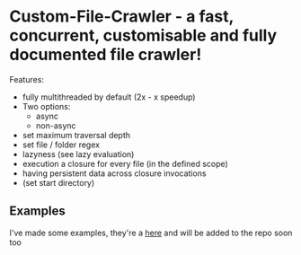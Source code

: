 # Custom-File-Crawler - a fast, concurrent, customisable and fully documented file crawler!
Features:
- fully multithreaded by default (2x - x speedup)
- Two options:
  - async
  - non-async
- set maximum traversal depth
- set file / folder regex
- lazyness (see lazy evaluation)
- execution a closure for every file (in the defined scope)
- having persistent data across closure invocations
- (set start directory)

## Examples
I've made some examples, they're a [here]() and will be added to the repo soon too
